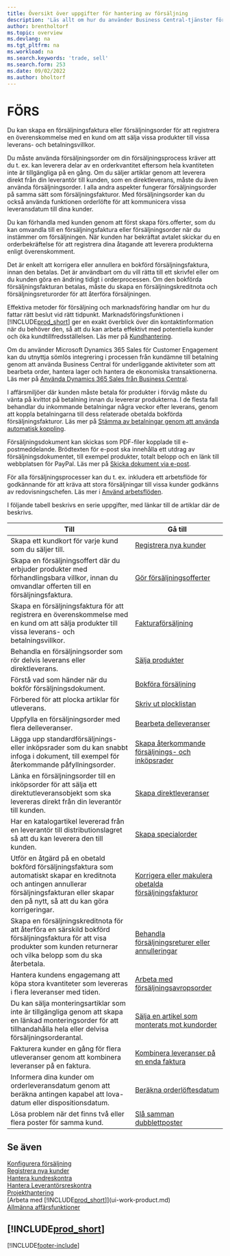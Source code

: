 ```yaml
---
title: Översikt över uppgifter för hantering av försäljning
description: 'Läs allt om hur du använder Business Central-tjänster för att hantera försäljningsaktiviteter med kunder med försäljningsfakturor, order, offerter med mera.'
author: brentholtorf
ms.topic: overview
ms.devlang: na
ms.tgt_pltfrm: na
ms.workload: na
ms.search.keywords: 'trade, sell'
ms.search.form: 253
ms.date: 09/02/2022
ms.author: bholtorf
---
```

# <a name="sales"></a>FÖRS

Du kan skapa en försäljningsfaktura eller försäljningsorder för att registrera en överenskommelse med en kund om att sälja vissa produkter till vissa leverans- och betalningsvillkor.

Du måste använda försäljningsorder om din försäljningsprocess kräver att du t. ex. kan leverera delar av en orderkvantitet eftersom hela kvantiteten inte är tillgängliga på en gång. Om du säljer artiklar genom att leverera direkt från din leverantör till kunden, som en direktleverans, måste du även använda försäljningsorder. I alla andra aspekter fungerar försäljningsorder på samma sätt som försäljningsfakturor. Med försäljningsorder kan du också använda funktionen orderlöfte för att kommunicera vissa leveransdatum till dina kunder.  

Du kan förhandla med kunden genom att först skapa förs.offerter, som du kan omvandla till en försäljningsfaktura eller försäljningsorder när du instämmer om försäljningen. När kunden har bekräftat avtalet skickar du en orderbekräftelse för att registrera dina åtagande att leverera produkterna enligt överenskomment.

Det är enkelt att korrigera eller annullera en bokförd försäljningsfaktura, innan den betalas. Det är användbart om du vill rätta till ett skrivfel eller om du kunden göra en ändring tidigt i orderprocessen. Om den bokförda försäljningsfakturan betalas, måste du skapa en försäljningskreditnota och försäljningsreturorder för att återföra försäljningen.

Effektiva metoder för försäljning och marknadsföring handlar om hur du fattar rätt beslut vid rätt tidpunkt. Marknadsföringsfunktionen i [!INCLUDE[prod_short](includes/prod_short.md)] ger en exakt överblick över din kontaktinformation när du behöver den, så att du kan arbeta effektivt med potentiella kunder och öka kundtillfredsställelsen. Läs mer på [Kundhantering](marketing-relationship-management.md).

Om du använder Microsoft Dynamics 365 Sales för Customer Engagement kan du utnyttja sömlös integrering i processen från kundämne till betalning genom att använda Business Central för underliggande aktiviteter som att bearbeta order, hantera lager och hantera de ekonomiska transaktionerna. Läs mer på [Använda Dynamics 365 Sales från Business Central](marketing-integrate-dynamicscrm.md).

I affärsmiljöer där kunden måste betala för produkter i förväg måste du vänta på kvittot på betalning innan du levererar produkterna. I de flesta fall behandlar du inkommande betalningar några veckor efter leverans, genom att koppla betalningarna till dess relaterade obetalda bokförda försäljningsfakturor. Läs mer på [Stämma av betalningar genom att använda automatisk koppling](receivables-how-reconcile-payments-auto-application.md).

Försäljningsdokument kan skickas som PDF-filer kopplade till e-postmeddelande. Brödtexten för e-post ska innehålla ett utdrag av försäljningsdokumentet, till exempel produkter, totalt belopp och en länk till webbplatsen för PayPal. Läs mer på [Skicka dokument via e-post](ui-how-send-documents-email.md).

För alla försäljningsprocesser kan du t. ex. inkludera ett arbetsflöde för godkännande för att kräva att stora försäljningar till vissa kunder godkänns av redovisningschefen. Läs mer i [Använd arbetsflöden](across-use-workflows.md).

I följande tabell beskrivs en serie uppgifter, med länkar till de artiklar där de beskrivs.

| Till | Gå till |
| --- | --- |
|Skapa ett kundkort för varje kund som du säljer till.|[Registrera nya kunder](sales-how-register-new-customers.md)|
| Skapa en försäljningsoffert där du erbjuder produkter med förhandlingsbara villkor, innan du omvandlar offerten till en försäljningsfaktura. |[Gör försäljningsofferter](sales-how-make-offers.md) |
| Skapa en försäljningsfaktura för att registrera en överenskommelse med en kund om att sälja produkter till vissa leverans- och betalningsvillkor. |[Fakturaförsäljning](sales-how-invoice-sales.md) |
| Behandla en försäljningsorder som rör delvis leverans eller direktleverans. |[Sälja produkter](sales-how-sell-products.md) |
|Förstå vad som händer när du bokför försäljningsdokument.|[Bokföra försäljning](ui-post-sales.md)|
|Förbered för att plocka artiklar för utleverans.|[Skriv ut plocklistan](sales-how-print-picking-list.md)|
| Uppfylla en försäljningsorder med flera delleveranser. | [Bearbeta delleveranser](sales-how-send-partial-shipments.md) |
|Lägga upp standardförsäljnings- eller inköpsrader som du kan snabbt infoga i dokument, till exempel för återkommande påfyllningsorder.|[Skapa återkommande försäljnings- och inköpsrader](sales-how-work-standard-lines.md)|  
| Länka en försäljningsorder till en inköpsorder för att sälja ett direktutleveransobjekt som ska levereras direkt från din leverantör till kunden. |[Skapa direktleveranser](sales-how-drop-shipment.md) |
|Har en katalogartikel levererad från en leverantör till distributionslagret så att du kan leverera den till kunden.|[Skapa specialorder](sales-how-to-create-special-orders.md)|
| Utför en åtgärd på en obetald bokförd försäljningsfaktura som automatiskt skapar en kreditnota och antingen annullerar försäljningsfakturan eller skapar den på nytt, så att du kan göra korrigeringar. |[Korrigera eller makulera obetalda försäljningsfakturor](sales-how-correct-cancel-sales-invoice.md) |
| Skapa en försäljningskreditnota för att återföra en särskild bokförd försäljningsfaktura för att visa produkter som kunden returnerar och vilka belopp som du ska återbetala. |[Behandla försäljningsreturer eller annulleringar](sales-how-process-sales-returns-cancellations.md) |
|Hantera kundens engagemang att köpa stora kvantiteter som levereras i flera leveranser med tiden.|[Arbeta med försäljningsavropsorder](sales-how-to-create-blanket-sales-orders.md)|
|Du kan sälja monteringsartiklar som inte är tillgängliga genom att skapa en länkad monteringsorder för att tillhandahålla hela eller delvisa försäljningsorderantal.|[Sälja en artikel som monterats mot kundorder](assembly-how-to-sell-items-assembled-to-order.md)|
|Fakturera kunder en gång för flera utleveranser genom att kombinera leveranser på en faktura.|[Kombinera leveranser på en enda faktura](sales-how-to-combine-shipments-on-a-single-invoice.md)|
|Informera dina kunder om orderleveransdatum genom att beräkna antingen kapabel att lova-datum eller dispositionsdatum.|[Beräkna orderlöftesdatum](sales-how-to-calculate-order-promising-dates.md)|
|Lösa problem när det finns två eller flera poster för samma kund.|[Slå samman dubblettposter](sales-how-merge-duplicate-records.md)|

## <a name="see-also"></a>Se även

[Konfigurera försäljning](sales-setup-sales.md)  
[Registrera nya kunder](sales-how-register-new-customers.md)  
[Hantera kundreskontra](receivables-manage-receivables.md)  
[Hantera Leverantörsreskontra](payables-manage-payables.md)  
[Projekthantering](projects-manage-projects.md)  
[Arbeta med [!INCLUDE[prod_short](includes/prod_short.md)]](ui-work-product.md)  
[Allmänna affärsfunktioner](ui-across-business-areas.md)

## [!INCLUDE[prod_short](includes/free_trial_md.md)]  

[!INCLUDE[footer-include](includes/footer-banner.md)]
